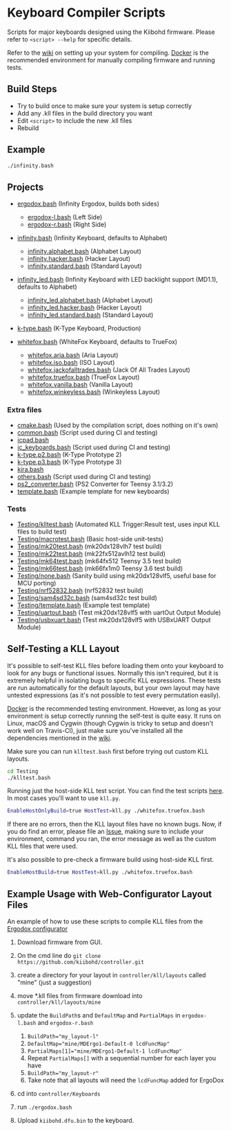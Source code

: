 # Keyboard Compiler Scripts

Scripts for major keyboards designed using the Kiibohd firmware.
Please refer to `<script> --help` for specific details.

Refer to the [wiki](../../../wiki) on setting up your system for compiling.
[Docker](../Dockerfiles) is the recommended environment for manually compiling firmware and running tests.


## Build Steps

* Try to build once to make sure your system is setup correctly
* Add any .kll files in the build directory you want
* Edit `<script>` to include the new .kll files
* Rebuild


## Example

```bash
./infinity.bash
```


## Projects

* [ergodox.bash](ergodox.bash) (Infinity Ergodox, builds both sides)

    - [ergodox-l.bash](ergodox-l.bash) (Left  Side)
    - [ergodox-r.bash](ergodox-r.bash) (Right Side)

* [infinity.bash](infinity.bash) (Infinity Keyboard, defaults to Alphabet)

    - [infinity.alphabet.bash](infinity.alphabet.bash) (Alphabet Layout)
    - [infinity.hacker.bash](infinity.hacker.bash)     (Hacker   Layout)
    - [infinity.standard.bash](infinity.standard.bash) (Standard Layout)

* [infinity_led.bash](infinity_led.bash) (Infinity Keyboard with LED backlight support (MD1.1), defaults to Alphabet)

    - [infinity_led.alphabet.bash](infinity_led.alphabet.bash) (Alphabet Layout)
    - [infinity_led.hacker.bash](infinity_led.hacker.bash)     (Hacker   Layout)
    - [infinity_led.standard.bash](infinity_led.standard.bash) (Standard Layout)

* [k-type.bash](k-type.bash)     (K-Type Keyboard, Production)
* [whitefox.bash](whitefox.bash) (WhiteFox Keyboard, defaults to TrueFox)

    - [whitefox.aria.bash](whitefox.aria.bash)                       (Aria               Layout)
    - [whitefox.iso.bash](whitefox.iso.bash)                         (ISO                Layout)
    - [whitefox.jackofalltrades.bash](whitefox.jackofalltrades.bash) (Jack Of All Trades Layout)
    - [whitefox.truefox.bash](whitefox.truefox.bash)                 (TrueFox            Layout)
    - [whitefox.vanilla.bash](whitefox.vanilla.bash)                 (Vanilla            Layout)
    - [whitefox.winkeyless.bash](whitefox.winkeyless.bash)           (Winkeyless         Layout)


### Extra files

* [cmake.bash](cmake.bash)                 (Used by the compilation script, does nothing on it's own)
* [common.bash](common.bash)               (Script used during CI and testing)
* [icpad.bash](icpad.bash)
* [ic_keyboards.bash](ic_keyboards.bash)   (Script used during CI and testing)
* [k-type.p2.bash](k-type.p2.bash)         (K-Type Prototype 2)
* [k-type.p3.bash](k-type.p3.bash)         (K-Type Prototype 3)
* [kira.bash](kira.bash)
* [others.bash](others.bash)               (Script used during CI and testing)
* [ps2_converter.bash](ps2_converter.bash) (PS2 Converter for Teensy 3.1/3.2)
* [template.bash](template.bash)           (Example template for new keyboards)


### Tests

* [Testing/klltest.bash](Testing/klltest.bash)       (Automated KLL Trigger:Result test, uses input KLL files to build test)
* [Testing/macrotest.bash](Testing/macrotest.bash)   (Basic host-side unit-tests)
* [Testing/mk20test.bash](Testing/mk20test.bash)     (mk20dx128vlh7 test build)
* [Testing/mk22test.bash](Testing/mk22test.bash)     (mk22fx512avlh12 test build)
* [Testing/mk64test.bash](Testing/mk64test.bash)     (mk64fx512 Teensy 3.5 test build)
* [Testing/mk66test.bash](Testing/mk66test.bash)     (mk66fx1m0 Teensy 3.6 test build)
* [Testing/none.bash](Testing/none.bash)             (Sanity build using mk20dx128vlf5, useful base for MCU porting)
* [Testing/nrf52832.bash](Testing/nrf52832.bash)     (nrf52832 test build)
* [Testing/sam4sd32c.bash](Testing/sam4sd32c.bash)   (sam4sd32c test build)
* [Testing/template.bash](Testing/template.bash)     (Example test template)
* [Testing/uartout.bash](Testing/uartout.bash)       (Test mk20dx128vlf5 with uartOut Output Module)
* [Testing/usbxuart.bash](Testing/usbxuart.bash)     (Test mk20dx128vlf5 with USBxUART Output Module)


## Self-Testing a KLL Layout

It's possible to self-test KLL files before loading them onto your keyboard to look for any bugs or functional issues.
Normally this isn't required, but it is extremely helpful in isolating bugs to specific KLL expressions.
These tests are run automatically for the default layouts, but your own layout may have untested expressions (as it's not possible to test every permutation easily).

[Docker](../Dockerfiles) is the recommended testing environment.
However, as long as your environment is setup correctly running the self-test is quite easy.
It runs on Linux, macOS and Cygwin (though Cygwin is tricky to setup and doesn't work well on Travis-CI), just make sure you've installed all the dependencies mentioned in the [wiki](../../../wiki).

Make sure you can run `klltest.bash` first before trying out custom KLL layouts.
```bash
cd Testing
./klltest.bash
```
Running just the host-side KLL test script.
You can find the test scripts [here](../Scan/TestIn/Tests).
In most cases you'll want to use `kll.py`.
```bash
EnableHostOnlyBuild=true HostTest=kll.py ./whitefox.truefox.bash
```
If there are no errors, then the KLL layout files have no known bugs.
Now, if you do find an error, please file an [Issue](../../../issues), making sure to include your environment, command you ran, the error message as well as the custom KLL files that were used.

It's also possible to pre-check a firmware build using host-side KLL first.
```bash
EnableHostBuild=true HostTest=kll.py ./whitefox.truefox.bash
```


## Example Usage with Web-Configurator Layout Files

An example of how to use these scripts to compile KLL files from the [Ergodox configurator](https://input.club/configurator-ergodox/)

1. Download firmware from GUI.
1. On the cmd line do `git clone https://github.com/kiibohd/controller.git`
1. create a directory for your layout in `controller/kll/layouts` called "mine" (just a suggestion)
1. move *.kll files from firmware download into `controller/kll/layouts/mine`
1. update the `BuildPath`s and `DefaultMap` and `PartialMaps` in `ergodox-l.bash` and `ergodox-r.bash`

    1. `BuildPath="my_layout-l"`
    1. `DefaultMap="mine/MDErgo1-Default-0 lcdFuncMap"`
    1. `PartialMaps[1]="mine/MDErgo1-Default-1 lcdFuncMap"`
    1. Repeat `PartialMaps[]` with a sequential number for each layer you have
    1. `BuildPath="my_layout-r"`
    1. Take note that all layouts will need the `lcdFuncMap` added for ErgoDox

1. cd into `controller/Keyboards `
1. run `./ergodox.bash`
1. Upload `kiibohd.dfu.bin` to the keyboard.

